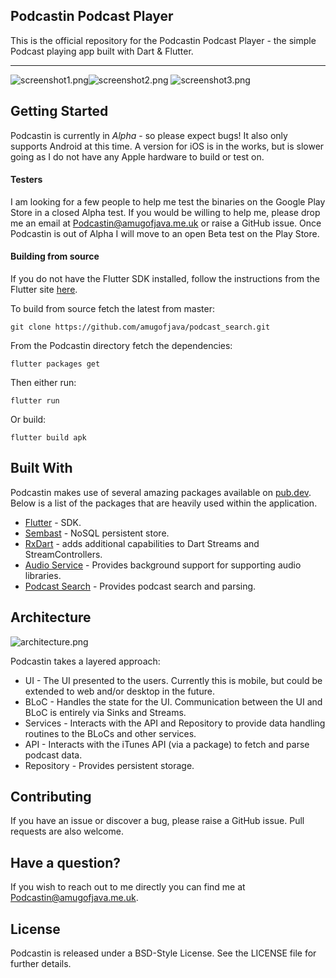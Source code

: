## Podcastin Podcast Player

This is the official repository for the Podcastin Podcast Player - the simple Podcast playing app built with Dart & Flutter.
***
![screenshot1.png](docs/screenshot1.png)![screenshot2.png](docs/screenshot2.png)
![screenshot3.png](docs/screenshot3.png)

## Getting Started

Podcastin is currently in *Alpha* - so please expect bugs! It also only supports Android at this time.
A version for iOS is in the works, but is slower going as I do not have any Apple
hardware to build or test on.

#### Testers

I am looking for a few people to help me test the binaries on the Google Play Store
in a closed Alpha test. If you would be willing to help me, please drop me an email
at [Podcastin@amugofjava.me.uk](mailto:Podcastin@amugofjava.me.uk) or raise a GitHub issue.
Once Podcastin is out of Alpha I will move to an open Beta test on the Play Store.

#### Building from source

If you do not have the Flutter SDK installed, follow the instructions from the
Flutter site [here](https://flutter.dev/docs/get-started/install).

To build from source fetch the latest from master:

```
git clone https://github.com/amugofjava/podcast_search.git
```

From the Podcastin directory fetch the dependencies:

```
flutter packages get
```

Then either run:

```
flutter run
```

Or build:

```
flutter build apk
```


## Built With

Podcastin makes use of several amazing packages available on [pub.dev](https://pub.dev). Below is a list of the packages that
are heavily used within the application.

* [Flutter](https://flutter.dev/) - SDK.
* [Sembast](https://pub.dev/packages/sembast) - NoSQL persistent store.
* [RxDart](https://pub.dev/packages/rxdart) - adds additional capabilities to Dart Streams and StreamControllers.
* [Audio Service](https://pub.dev/packages/audio_service) - Provides background support for supporting audio libraries.
* [Podcast Search](https://pub.dev/packages/podcast_search) - Provides podcast search and parsing.

## Architecture

![architecture.png](docs/architecture_small.png)

Podcastin takes a layered approach:

* UI - The UI presented to the users. Currently this is mobile, but could be extended to web and/or desktop in the future.
* BLoC - Handles the state for the UI. Communication between the UI and BLoC is entirely via Sinks and Streams.
* Services - Interacts with the API and Repository to provide data handling routines to the BLoCs and other services.
* API - Interacts with the iTunes API (via a package) to fetch and parse podcast data.
* Repository - Provides persistent storage.

## Contributing

If you have an issue or discover a bug, please raise a GitHub issue. Pull requests are also welcome.

## Have a question?

If you wish to reach out to me directly you can find me at [Podcastin@amugofjava.me.uk](mailto:Podcastin@amugofjava.me.uk).

## License

Podcastin is released under a BSD-Style License. See the LICENSE file for further details.